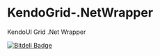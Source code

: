 KendoGrid-.NetWrapper
=====================

KendoUI Grid .Net Wrapper


[![Bitdeli Badge](https://d2weczhvl823v0.cloudfront.net/Grievoushead/kendowrapper/trend.png)](https://bitdeli.com/free "Bitdeli Badge")

